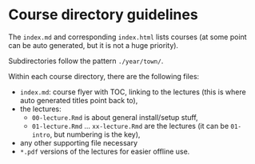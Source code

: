 # Course directory guidelines

The `index.md` and corresponding `index.html` lists courses (at some point can be auto generated, but it is not a huge priority).

Subdirectories follow the pattern `./year/town/`.

Within each course directory, there are the following files:

* `index.md`: course flyer with TOC, linking to the lectures
  (this is where auto generated titles point back to),
* the lectures:
  - `00-lecture.Rmd` is about general install/setup stuff,
  - `01-lecture.Rmd` ... `xx-lecture.Rmd` are the lectures
    (it can be `01-intro`, but numbering is the key),
* any other supporting file necessary
* `*.pdf` versions of the lectures for easier offline use.
